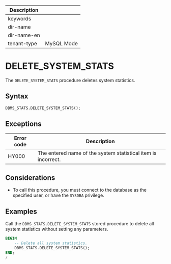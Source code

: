 | Description |                 |
|---------------|-----------------|
| keywords |                 |
| dir-name |                 |
| dir-name-en |                 |
| tenant-type | MySQL Mode |

# DELETE_SYSTEM_STATS

The `DELETE_SYSTEM_STATS` procedure deletes system statistics.

## Syntax

```sql
DBMS_STATS.DELETE_SYSTEM_STATS();
```

## Exceptions

| Error code | Description |
|-----------|------------------|
| HY000 | The entered name of the system statistical item is incorrect.  |

## Considerations

* To call this procedure, you must connect to the database as the specified user, or have the `SYSDBA` privilege.

## Examples

Call the `DBMS_STATS.DELETE_SYSTEM_STATS` stored procedure to delete all system statistics without setting any parameters.

```sql
BEGIN
    -- Delete all system statistics.
    DBMS_STATS.DELETE_SYSTEM_STATS();
END;
/
```
